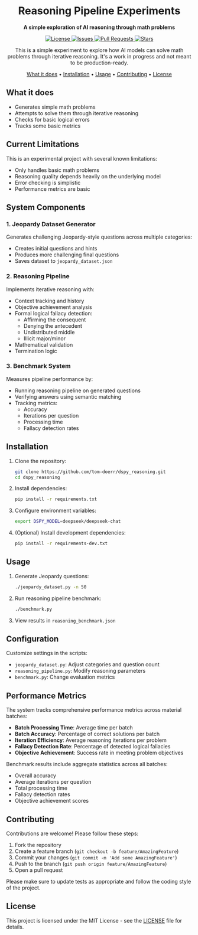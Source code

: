 <h1 align="center">Reasoning Pipeline Experiments</h1>

<p align="center">
  <strong>A simple exploration of AI reasoning through math problems</strong>
</p>

<p align="center">
  <a href="https://github.com/tom-doerr/dspy_reasoning/blob/main/LICENSE">
    <img src="https://img.shields.io/badge/license-MIT-blue.svg" alt="License">
  </a>
  <a href="https://github.com/tom-doerr/dspy_reasoning/issues">
    <img src="https://img.shields.io/github/issues/tom-doerr/dspy_reasoning" alt="Issues">
  </a>
  <a href="https://github.com/tom-doerr/dspy_reasoning/pulls">
    <img src="https://img.shields.io/github/issues-pr/tom-doerr/dspy_reasoning" alt="Pull Requests">
  </a>
  <a href="https://github.com/tom-doerr/dspy_reasoning">
    <img src="https://img.shields.io/github/stars/tom-doerr/dspy_reasoning?style=social" alt="Stars">
  </a>
</p>

<p align="center">
  This is a simple experiment to explore how AI models can solve math problems through iterative reasoning.
  It's a work in progress and not meant to be production-ready.
</p>

<div align="center">
  <a href="#what-it-does">What it does</a> •
  <a href="#installation">Installation</a> •
  <a href="#usage">Usage</a> •
  <a href="#contributing">Contributing</a> •
  <a href="#license">License</a>
</div>

## What it does

- Generates simple math problems
- Attempts to solve them through iterative reasoning
- Checks for basic logical errors
- Tracks some basic metrics

## Current Limitations

This is an experimental project with several known limitations:

- Only handles basic math problems
- Reasoning quality depends heavily on the underlying model
- Error checking is simplistic
- Performance metrics are basic

## System Components

### 1. Jeopardy Dataset Generator
Generates challenging Jeopardy-style questions across multiple categories:
- Creates initial questions and hints
- Produces more challenging final questions
- Saves dataset to `jeopardy_dataset.json`

### 2. Reasoning Pipeline
Implements iterative reasoning with:
- Context tracking and history
- Objective achievement analysis
- Formal logical fallacy detection:
  - Affirming the consequent
  - Denying the antecedent
  - Undistributed middle
  - Illicit major/minor
- Mathematical validation
- Termination logic

### 3. Benchmark System
Measures pipeline performance by:
- Running reasoning pipeline on generated questions
- Verifying answers using semantic matching
- Tracking metrics:
  - Accuracy
  - Iterations per question
  - Processing time
  - Fallacy detection rates

## Installation

1. Clone the repository:
   ```bash
   git clone https://github.com/tom-doerr/dspy_reasoning.git
   cd dspy_reasoning
   ```

2. Install dependencies:
   ```bash
   pip install -r requirements.txt
   ```

3. Configure environment variables:
   ```bash
   export DSPY_MODEL=deepseek/deepseek-chat
   ```

4. (Optional) Install development dependencies:
   ```bash
   pip install -r requirements-dev.txt
   ```

## Usage

1. Generate Jeopardy questions:
   ```bash
   ./jeopardy_dataset.py -n 50
   ```

2. Run reasoning pipeline benchmark:
   ```bash
   ./benchmark.py
   ```

3. View results in `reasoning_benchmark.json`

## Configuration

Customize settings in the scripts:
- `jeopardy_dataset.py`: Adjust categories and question count
- `reasoning_pipeline.py`: Modify reasoning parameters
- `benchmark.py`: Change evaluation metrics

## Performance Metrics

The system tracks comprehensive performance metrics across material batches:

- **Batch Processing Time**: Average time per batch
- **Batch Accuracy**: Percentage of correct solutions per batch
- **Iteration Efficiency**: Average reasoning iterations per problem
- **Fallacy Detection Rate**: Percentage of detected logical fallacies
- **Objective Achievement**: Success rate in meeting problem objectives

Benchmark results include aggregate statistics across all batches:
- Overall accuracy
- Average iterations per question
- Total processing time
- Fallacy detection rates
- Objective achievement scores

## Contributing

Contributions are welcome! Please follow these steps:

1. Fork the repository
2. Create a feature branch (`git checkout -b feature/AmazingFeature`)
3. Commit your changes (`git commit -m 'Add some AmazingFeature'`)
4. Push to the branch (`git push origin feature/AmazingFeature`)
5. Open a pull request

Please make sure to update tests as appropriate and follow the coding style of the project.

## License

This project is licensed under the MIT License - see the [LICENSE](LICENSE) file for details.
